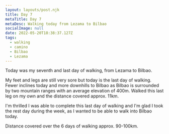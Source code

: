 ```yaml
---
layout: layouts/post.njk
title: Day 7
metaTitle: Day 7
metaDesc: Walking today from Lezama to Bilbao
socialImage: null
date: 2022-05-20T18:38:37.127Z
tags:
  - walking
  - camino
  - Bilbao
  - Lezama
---
```

Today was my seventh and last day of walking, from Lezama to Bilbao.

My feet and legs are still very sore but today is the last day of walking. Fewer inclines today and more downhills to Bilbao as Bilbao is surrounded by two mountain ranges with an average elevation of 400m. Walked this last leg on my own and the distance covered approx. 11km.

I'm thrilled I was able to complete this last day of walking and I'm glad I took the rest day during the week, as I wanted to be able to walk into Bilbao today.

Distance covered over the 6 days of walking approx. 90-100km.